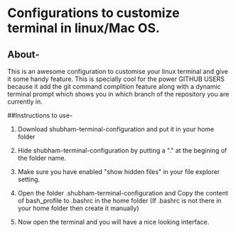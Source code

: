 # Configurations to customize terminal in linux/Mac OS.

## About-

This is an awesome configuration to customise your linux terminal and give it some handy feature. This is specially cool for 
the power GITHUB USERS because it add the git command complition feature along with a dynamic terminal prompt which shows you 
in which branch of the repository you are currently in.

##Instructions to use-

1) Download shubham-terminal-configuration and put it in your home folder

2) Hide shubham-terminal-configuration by putting a "." at the begining of the folder name.

3) Make sure you have enabled "show hidden files" in your file explorer setting.
 
4) Open the folder .shubham-terminal-configuration and Copy the content of bash_profile to .bashrc in the home folder (If 
.bashrc is not there in your home folder then create it manually)

5) Now open the terminal and you will have a nice looking interface.   
